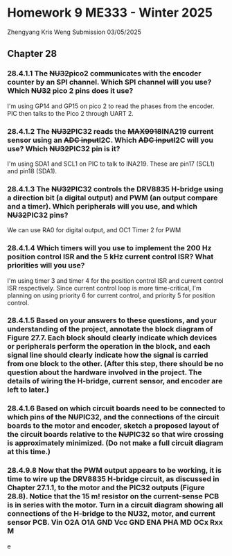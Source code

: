# Homework 9 ME333 - Winter 2025
Zhengyang Kris Weng Submission 03/05/2025

## Chapter 28
### 28.4.1.1 The ~~NU32~~pico2 communicates with the encoder counter by an SPI channel. Which SPI channel will you use? Which ~~NU32~~ pico 2 pins does it use?
I'm using GP14 and GP15 on pico 2 to read the phases from the encoder. PIC then talks to the Pico 2 through UART 2.

### 28.4.1.2 The ~~NU32~~PIC32 reads the ~~MAX9918~~INA219 current sensor using an ~~ADC input~~I2C. Which ~~ADC input~~I2C will you use? Which ~~NU32~~PIC32 pin is it?
I'm using SDA1 and SCL1 on PIC to talk to INA219. These are pin17 (SCL1) and pin18 (SDA1).

### 28.4.1.3 The ~~NU32~~PIC32 controls the DRV8835 H-bridge using a direction bit (a digital output) and PWM (an output compare and a timer). Which peripherals will you use, and which ~~NU32~~PIC32 pins?

We can use RA0 for digital output, and OC1 Timer 2 for PWM

### 28.4.1.4 Which timers will you use to implement the 200 Hz position control ISR and the 5 kHz current control ISR? What priorities will you use?

I'm using timer 3 and timer 4 for the position control ISR and current control ISR respectively. Since current control loop is more time-critical, I'm planning on using priority 6 for current control, and priority 5 for position control.

### 28.4.1.5 Based on your answers to these questions, and your understanding of the project, annotate the block diagram of Figure 27.7. Each block should clearly indicate which devices or peripherals perform the operation in the block, and each signal line should clearly indicate how the signal is carried from one block to the other. (After this step, there should be no question about the hardware involved in the project. The details of wiring the H-bridge, current sensor, and encoder are left to later.)

### 28.4.1.6 Based on which circuit boards need to be connected to which pins of the ~~NU~~PIC32, and the connections of the circuit boards to the motor and encoder, sketch a proposed layout of the circuit boards relative to the ~~NU~~PIC32 so that wire crossing is approximately minimized. (Do not make a full circuit diagram at this time.)


### 28.4.9.8 Now that the PWM output appears to be working, it is time to wire up the DRV8835 H-bridge circuit, as discussed in Chapter 27.1.1, to the motor and the PIC32 outputs (Figure 28.8). Notice that the 15 m! resistor on the current-sense PCB is in series with the motor. Turn in a circuit diagram showing all connections of the H-bridge to the NU32, motor, and current sensor PCB. Vin O2A O1A GND Vcc GND ENA PHA MD OCx Rxx M
e